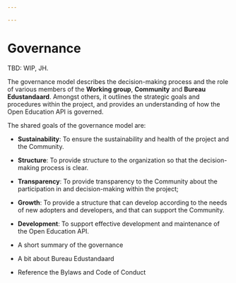 ```yaml
---

---
```

# Governance

TBD: WIP, JH.

The governance model describes the decision-making process and the role of various members of the **Working group**, **Community** and **Bureau Edustandaard**. Amongst others, it outlines the strategic goals and procedures within the project, and provides an understanding of how the Open Education API is governed.

The shared goals of the governance model are:

* **Sustainability**: To ensure the sustainability and health of the project and the Community.
* **Structure**: To provide structure to the organization so that the decision-making process is clear.
* **Transparency**: To provide transparency to the Community about the participation in and decision-making within the project;
* **Growth**: To provide a structure that can develop according to the needs of new adopters and developers, and that can support the Community.
* **Development**: To support effective development and maintenance of the Open Education API.

* A short summary of the governance
* A bit about Bureau Edustandaard
* Reference the Bylaws and Code of Conduct